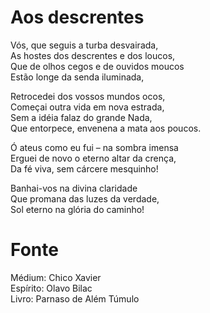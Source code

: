 # Aos descrentes

Vós, que seguis a turba desvairada,  
As hostes dos descrentes e dos loucos,  
Que de olhos cegos e de ouvidos moucos  
Estão longe da senda iluminada,  
  
Retrocedei dos vossos mundos ocos,  
Começai outra vida em nova estrada,  
Sem a idéia falaz do grande Nada,  
Que entorpece, envenena a mata aos poucos.  
  
Ó ateus como eu fui – na sombra imensa  
Erguei de novo o eterno altar da crença,  
Da fé viva, sem cárcere mesquinho!  
  
Banhai-vos na divina claridade  
Que promana das luzes da verdade,  
Sol eterno na glória do caminho!  
  
# Fonte
Médium: Chico Xavier  
Espírito: Olavo Bilac  
Livro: Parnaso de Além Túmulo  